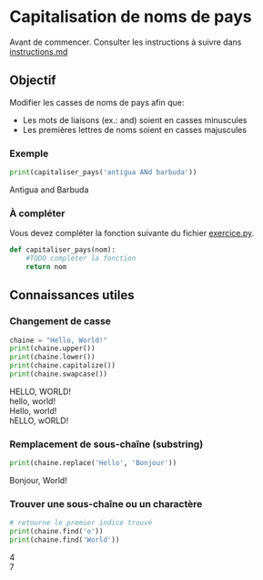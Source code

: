 # Capitalisation de noms de pays

Avant de commencer. Consulter les instructions à suivre dans [instructions.md](instructions.md)

## Objectif

Modifier les casses de noms de pays afin que:
* Les mots de liaisons (ex.: and) soient en casses minuscules
* Les premières lettres de noms soient en casses majuscules

### Exemple
```python
print(capitaliser_pays('antigua ANd barbuda'))
```
Antigua and Barbuda

### À compléter
Vous devez compléter la fonction suivante du fichier [exercice.py](exercice.py).

```python
def capitaliser_pays(nom):
    #TODO completer la fonction
    return nom
```

## Connaissances utiles

### Changement de casse
```python
chaine = "Hello, World!"
print(chaine.upper())
print(chaine.lower())
print(chaine.capitalize())
print(chaine.swapcase())
```
HELLO, WORLD!<br>
hello, world!<br>
Hello, world!<br>
hELLO, wORLD!<br>

### Remplacement de sous-chaîne (substring)
```python
print(chaine.replace('Hello', 'Bonjour'))
```
Bonjour, World!<br>

### Trouver une sous-chaîne ou un charactère
```python
# retourne le premier indice trouvé
print(chaine.find('o'))
print(chaine.find('World'))
```
4<br>
7
